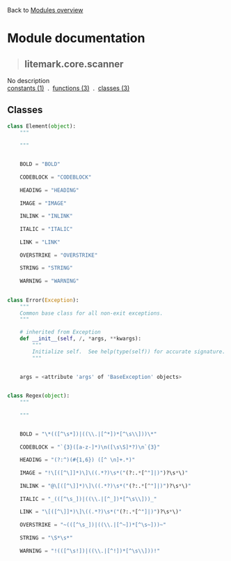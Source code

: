 Back to [Modules overview](https://github.com/pyrustic/litemark/blob/master/docs/modules/README.md)
  
# Module documentation
>## litemark.core.scanner
No description
<br>
[constants (1)](https://github.com/pyrustic/litemark/blob/master/docs/modules/content/litemark.core.scanner/constants.md) &nbsp;.&nbsp; [functions (3)](https://github.com/pyrustic/litemark/blob/master/docs/modules/content/litemark.core.scanner/functions.md) &nbsp;.&nbsp; [classes (3)](https://github.com/pyrustic/litemark/blob/master/docs/modules/content/litemark.core.scanner/classes.md)


## Classes
```python
class Element(object):
    """
    
    """


    BOLD = "BOLD"
    
    CODEBLOCK = "CODEBLOCK"
    
    HEADING = "HEADING"
    
    IMAGE = "IMAGE"
    
    INLINK = "INLINK"
    
    ITALIC = "ITALIC"
    
    LINK = "LINK"
    
    OVERSTRIKE = "OVERSTRIKE"
    
    STRING = "STRING"
    
    WARNING = "WARNING"
    
```

```python
class Error(Exception):
    """
    Common base class for all non-exit exceptions.
    """

    # inherited from Exception
    def __init__(self, /, *args, **kwargs):
        """
        Initialize self.  See help(type(self)) for accurate signature.
        """


    args = <attribute 'args' of 'BaseException' objects>
    
```

```python
class Regex(object):
    """
    
    """


    BOLD = "\*(([^\s*])|((\\.|[^*])*[^\s\\]))\*"
    
    CODEBLOCK = "`{3}([a-z-]*)\n([\s\S]*?)\n`{3}"
    
    HEADING = "(?:^)(#{1,6}) ([^ \n]+.*)"
    
    IMAGE = "!\[([^\]]*)\]\((.*?)\s*("(?:.*[^"]|)")?\s*\)"
    
    INLINK = "@\[([^\]]*)\]\((.*?)\s*("(?:.*[^"]|)")?\s*\)"
    
    ITALIC = "_(([^\s_])|((\\.|[^_])*[^\s\\]))_"
    
    LINK = "\[([^\]]*)\]\((.*?)\s*("(?:.*[^"]|)")?\s*\)"
    
    OVERSTRIKE = "~(([^\s_])|((\\.|[^~])*[^\s~]))~"
    
    STRING = "\S*\s*"
    
    WARNING = "!(([^\s!])|((\\.|[^!])*[^\s\\]))!"
    
```

